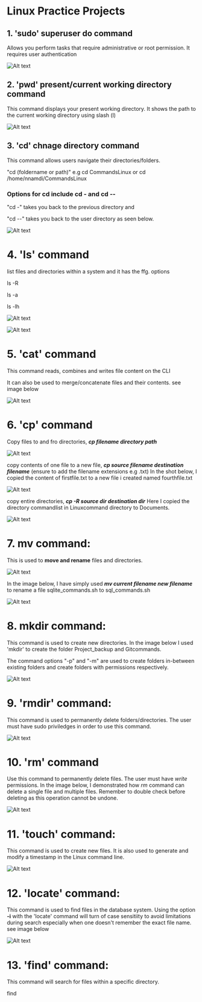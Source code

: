 # Linux Practice Projects

## 1. 'sudo' superuser do command
Allows you perform tasks that require administrative or root permission.
It requires user authentication

![Alt text](<Images/Screenshot 2024-01-15 165617.png>)



## 2. 'pwd' present/current working directory command
This command displays your present working directory. It shows the path to the current working directory using slash (l)

![Alt text](<Images/Screenshot 2024-01-15 173841.png>)



## 3. 'cd' chnage directory command
This command allows users navigate their directories/folders. 

"cd (foldername or path)" e.g cd CommandsLinux or cd /home/nnamdi/CommandsLinux

### Options for cd include cd - and cd --
"cd -" takes you back to the previous directory and 

"cd --" takes you back to the user directory as seen below.

![Alt text](<Images/Screenshot 2024-01-17 105136.png>)



# 4. 'ls' command
list files and directories within a system and it has the ffg. options

ls -R

ls -a

ls -lh

![Alt text](<Images/Screenshot 2024-01-17 114752.png>)

![Alt text](<Images/Screenshot 2024-01-17 115046.png>)



# 5. 'cat' command
This command reads, combines and writes file content on the CLI

It can also be used to merge/concatenate files and their contents. see image below

![Alt text](<Images/Screenshot 2024-01-17 132434.png>)



# 6. 'cp' command
Copy files to and fro directories, ***cp filename directory path***

![Alt text](<cp filestodir.png>)

copy contents of one file to a new file, ***cp source filename destination filename*** (ensure to add the filename extensions e.g .txt) In the shot below, I copied the content of firstfile.txt to a new file i created named fourthfile.txt

![Alt text](<Images/cp filecontent.png>)

copy entire directories, ***cp -R source dir destination dir***
Here I copied the directory commandlist in Linuxcommand directory to Documents.

![Alt text](<cp entiredir.png>)



# 7. mv command:

This is used to **move and rename** files and directories.

![Alt text](<mv files_dirs.png>)

In the image below, I have simply used ***mv current filename new filename*** to rename a file sqlite_commands.sh to sql_commands.sh

![Alt text](<mv rename.png>)




# 8. mkdir command:

This command is used to create new directories. In the image below I used 'mkdir' to create the folder Project_backup and Gitcommands.

The command options "-p" and "-m" are used to create folders in-between existing folders and create folders with permissions respectively.

![Alt text](mkdir.png)



# 9. 'rmdir' command:

This command is used to permanently delete folders/directories. The user must have sudo priviledges in order to use this command.

![Alt text](<Images/rmdir command.png>)



# 10. 'rm' command

Use this command to permanently delete files. The user must have *write* permissions. In the image below, I demonstrated how *rm* command can delete a single file and multiple files. Remember to double check before deleting as this operation cannot be undone.

![Alt text](<Images/rm command.png>)



# 11. 'touch' command:

This command is used to create new files. It is also used to generate and modify a timestamp in the Linux command line.

![Alt text](<Images/touch command.png>)



# 12. 'locate' command:

This command is used to find files in the database system. Using the option **-i** with the 'locate' command will turn of case sensitiity to avoid limitations during search especially when one doesn't remember the exact file name. see image below

![Alt text](<Images/locate command.png>)



# 13. 'find' command:

This command will search for files within a specific directory.

find 